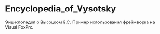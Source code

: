 # Encyclopedia_of_Vysotsky
Энциклопедия о  Высоцком В.С. Пример использования фреймворка на Visual FoxPro.
